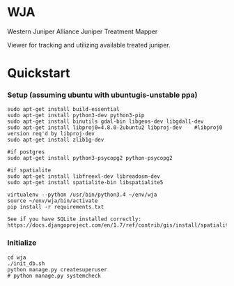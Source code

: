 WJA
===

Western Juniper Alliance Juniper Treatment Mapper

Viewer for tracking and utilizing available treated juniper.

# Quickstart

### Setup (assuming ubuntu with ubuntugis-unstable ppa)

    sudo apt-get install build-essential 
    sudo apt-get install python3-dev python3-pip 
    sudo apt-get install binutils gdal-bin libgeos-dev libgdal1-dev 
    sudo apt-get install libproj0=4.8.0-2ubuntu2 libproj-dev    #libproj0 version req'd by libproj-dev
    sudo apt-get install zlib1g-dev 

    #if postgres
    sudo apt-get install python3-psycopg2 python-psycopg2   
    
    #if spatialite
    sudo apt-get install libfreexl-dev libreadosm-dev       
    sudo apt-get install spatialite-bin libspatialite5

    virtualenv --python /usr/bin/python3.4 ~/env/wja
    source ~/env/wja/bin/activate
    pip install -r requirements.txt

    See if you have SQLite installed correctly:
    https://docs.djangoproject.com/en/1.7/ref/contrib/gis/install/spatialite/#sqlite

### Initialize

    cd wja
    ./init_db.sh
    python manage.py createsuperuser
    # python manage.py systemcheck